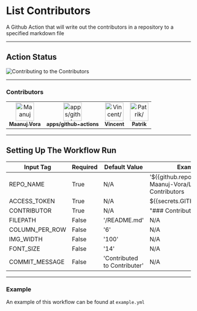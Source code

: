 
# List Contributors

A Github Action that will write out the contributors in a repository to a specified markdown file

---

## Action Status

![Contributing to the Contributors](https://github.com/Maanuj-Vora/List-Contributors/workflows/Contributing%20to%20the%20Contributors/badge.svg)

---

### Contributors
<html><table><tr><td align="center"><a href=https://github.com/Maanuj-Vora><img src=https://avatars1.githubusercontent.com/u/31610859?v=4 width="50;" alt=Maanuj Vora/><br /><sub style="font-size:14px"><b>Maanuj Vora</b></sub></a></td><td align="center"><a href=https://github.com/apps/github-actions><img src=https://avatars2.githubusercontent.com/in/15368?v=4 width="50;" alt=apps/github-actions/><br /><sub style="font-size:14px"><b>apps/github-actions</b></sub></a></td><td align="center"><a href=https://github.com/vinckr><img src=https://avatars0.githubusercontent.com/u/55394283?v=4 width="50;" alt=Vincent/><br /><sub style="font-size:14px"><b>Vincent</b></sub></a></td><td align="center"><a href=https://github.com/zepatrik><img src=https://avatars2.githubusercontent.com/u/5354445?v=4 width="50;" alt=Patrik/><br /><sub style="font-size:14px"><b>Patrik</b></sub></a></td></tr></table></html>

---

## Setting Up The Workflow Run

| Input Tag | Required | Default Value | Example |
|--|--|--|--|
| REPO_NAME | True | N/A | '${{github.repository}}' or Maanuj-Vora/List-Contributors |
| ACCESS_TOKEN | True | N/A | ${{secrets.GITHUB_TOKEN}} |
| CONTRIBUTOR | True | N/A | "### Contributors" |
| FILEPATH | False | '/README.md' | N/A |
| COLUMN_PER_ROW | False | '6' | N/A |
| IMG_WIDTH | False | '100' | N/A |
| FONT_SIZE | False | '14' | N/A | 
| COMMIT_MESSAGE | False | 'Contributed to Contributer' | N/A |

---

### Example

An example of this workflow can be found at `example.yml`
